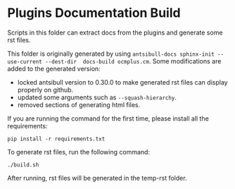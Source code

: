 # Plugins Documentation Build

Scripts in this folder can extract docs from the plugins and generate some rst files.

This folder is originally generated by using `antsibull-docs sphinx-init --use-current --dest-dir  docs-build ocmplus.cm`. Some modifications are added to the generated version:
- locked antsibull version to 0.30.0 to make generated rst files can display properly on github.
- updated some arguments such as `--squash-hierarchy`.
- removed sections of generating html files.

If you are running the command for the first time, please install all the requirements:
```
pip install -r requirements.txt
```

To generate rst files, run the following command:
```
./build.sh
```
After running, rst files will be generated in the temp-rst folder.

